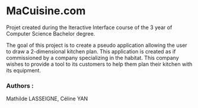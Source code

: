 # MaCuisine.com
Projet created during the Iteractive Interface course of the 3 year of Computer Science Bachelor degree.

The goal of this project is to create a pseudo application allowing the user to draw a 2-dimensional kitchen plan. 
This application is created as if commissioned by a company specializing in the habitat. 
This company wishes to provide a tool to its customers to help them plan their kitchen with its equipment. 

### Authors :
Mathilde LASSEIGNE, Céline YAN
